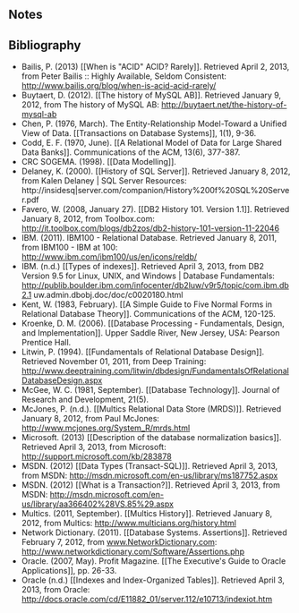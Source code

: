 ## Notes

## Bibliography

- Bailis, P. (2013) [[When is "ACID" ACID? Rarely]]. Retrieved April 2, 2013, from Peter Bailis :: Highly Available, Seldom Consistent: http://www.bailis.org/blog/when-is-acid-acid-rarely/
- Buytaert, D. (2012). [[The history of MySQL AB]]. Retrieved January 9, 2012, from The history of MySQL AB: http://buytaert.net/the-history-of-mysql-ab
- Chen, P. (1976, March). The Entity-Relationship Model-Toward a Unified View of Data. [[Transactions on Database Systems]], 1(1), 9-36.
- Codd, E. F. (1970, June). [[A Relational Model of Data for Large Shared Data Banks]]. Communications of the ACM, 13(6), 377-387.
- CRC SOGEMA. (1998). [[Data Modelling]].
- Delaney, K. (2000). [[History of SQL Server]]. Retrieved January 8, 2012, from Kalen Delaney | SQL Server Resources: http://insidesq|server.com/companion/History%200f%20SQL%20Server.pdf
- Favero, W. (2008, January 27). [[DB2 History 101. Version 1.1]]. Retrieved January 8, 2012, from Toolbox.com: http://it.toolbox.com/blogs/db2zos/db2-history-101-version-11-22046
- IBM. (2011). IBM100 - Relational Database. Retrieved January 8, 2011, from IBM100 - IBM at 100: http://www.ibm.com/ibm100/us/en/icons/reldb/
- IBM. (n.d.) [[Types of indexes]]. Retrieved April 3, 2013, from DB2 Version 9.5 for Linux, UNIX, and Windows | Database Fundamentals: http://publib.boulder.ibm.com/infocenter/db2luw/v9r5/topic/com.ibm.db2.1  uw.admin.dbobj.doc/doc/c0020180.html
- Kent, W. (1983, February). [[A Simple Guide to Five Normal Forms in Relational Database Theory]]. Communications of the ACM, 120-125.
- Kroenke, D. M. (2006). [[Database Processing - Fundamentals, Design, and Implementation]]. Upper Saddle River, New Jersey, USA: Pearson Prentice Hall.
- Litwin, P. (1994). [[Fundamentals of Relational Database Design]]. Retrieved November 01, 2011, from Deep Training: http://www.deeptraining.com/litwin/dbdesign/FundamentalsOfRelationalDatabaseDesign.aspx
- McGee, W. C. (1981, September). [[Database Technology]]. Journal of Research and Development, 21(5).
- McJones, P. (n.d.). [[Multics Relational Data Store (MRDS)]]. Retrieved January 8, 2012, from Paul McJones: http://www.mcjones.org/System_R/mrds.html
- Microsoft. (2013) [[Description of the database normalization basics]]. Retrieved April 3, 2013, from Microsoft: http://support.microsoft.com/kb/283878
- MSDN. (2012) [[Data Types (Transact-SQL)]]. Retrieved April 3, 2013, from MSDN: http://msdn.microsoft.com/en-us/library/ms187752.aspx
- MSDN. (2012) [[What is a Transaction?]]. Retrieved April 3, 2013, from MSDN: http://msdn.microsoft.com/en-us/library/aa366402%28VS.85%29.aspx
- Multics. (2011, September). [[Multics History]]. Retrieved January 8, 2012, from Multics: http://www.multicians.org/history.html
- Network Dictionary. (2011). [[Database Systems. Assertions]]. Retrieved February 7, 2012, from www.NetworkDictionary.com: http://www.networkdictionary.com/Software/Assertions.php
- Oracle. (2007, May). Profit Magazine. [[The Executive's Guide to Oracle Applications]], pp. 26-33.
- Oracle (n.d.) [[Indexes and Index-Organized Tables]]. Retrieved April 3, 2013, from Oracle: http://docs.oracle.com/cd/E11882_01/server.112/e10713/indexiot.htm